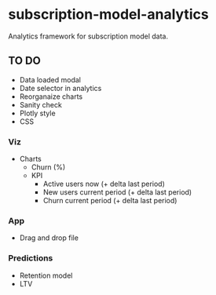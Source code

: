 # subscription-model-analytics
Analytics framework for subscription model data.

## TO DO
- Data loaded modal
- Date selector in analytics
- Reorganaize charts
- Sanity check
- Plotly style
- CSS

### Viz
- Charts
    - Churn (%)
    - KPI
        - Active users now (+ delta last period)
        - New users current period (+ delta last period)
        - Churn current period (+ delta last period)

### App
- Drag and drop file

### Predictions
- Retention model
- LTV